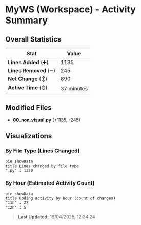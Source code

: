 # MyWS (Workspace) - Activity Summary 

## Overall Statistics

| Stat                   | Value                                                             |
| ---------------------- | ----------------------------------------------------------------- |
| **Lines Added** (➕)   | 1135                                          |
| **Lines Removed** (➖) | 245                                        |
| **Net Change** (↕)    | 890                |
| **Active Time** (⌚)   | 37 minutes |


## Modified Files
- **00_non_visual.py** (+1135, -245)

## Visualizations

### By File Type (Lines Changed)

```mermaid
pie showData
title Lines changed by file type
".py" : 1380
```

### By Hour (Estimated Activity Count)

```mermaid
pie showData
title Coding activity by hour (count of changes)
"11h" : 27
"12h" : 5
```


> **Last Updated:** 18/04/2025, 12:34:24